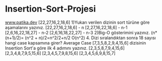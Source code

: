 # Insertion-Sort-Projesi
www.patika.dev
[22,27,16,2,18,6]
1)Yukarı verilen dizinin sort türüne göre aşamalarını yazınız.
[22,27,16,2,18,6] - n
[2,27,16,22,18,6] - n-1
[2,6,16,22,18,27] - n-2
[2,6,16,18,22,27] - n-3
2)Big-O gösterimini yazınız.
(n*(n+1)/2)= (n^2 + n)/2=n^2/2+n/2
O(n^2)
4. Dizi sıralandıktan sonra 18 sayısı hangi case kapsamına girer?
Average Case
[7,3,5,8,2,9,4,15,6] dizisinin Insertion Sort'a göre ilk 4 adımını yazınız.
[2,3,5,8,7,9,4,15,6]
[2,3,4,8,7,9,5,15,6]
[2,3,4,5,7,9,8,15,6]
[2,3,4,5,6,9,8,15,7]
